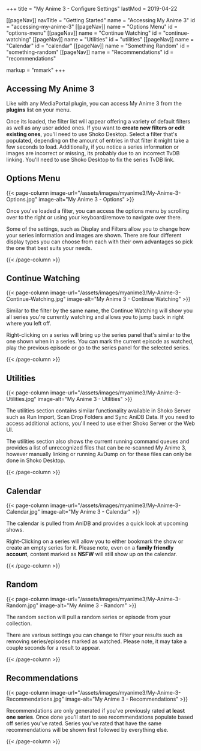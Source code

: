 +++
title = "My Anime 3 - Configure Settings"
lastMod = 2019-04-22

[[pageNav]]
navTitle = "Getting Started"
name = "Accessing My Anime 3"
id = "accessing-my-anime-3"
[[pageNav]]
name = "Options Menu"
id = "options-menu"
[[pageNav]]
name = "Continue Watching"
id = "continue-watching"
[[pageNav]]
name = "Utilities"
id = "utilities"
[[pageNav]]
name = "Calendar"
id = "calendar"
[[pageNav]]
name = "Something Random"
id = "something-random"
[[pageNav]]
name = "Recommendations"
id = "recommendations"

markup = "mmark"
+++

## Accessing My Anime 3

Like with any MediaPortal plugin, you can access My Anime 3 from the **plugins** list on your menu.

Once its loaded, the filter list will appear offering a variety of default filters as well as any user added ones. If you want to **create new filters or edit existing ones**, you'll need to use Shoko Desktop. Select a filter that's populated, depending on the amount of entries in that filter it might take a few seconds to load. Additionally, if you notice a series information or images are incorrect or missing, its probably due to an incorrect TvDB linking. You'll need to use Shoko Desktop to fix the series TvDB link.

## Options Menu

{{< page-column image-url="/assets/images/myanime3/My-Anime-3-Options.jpg" image-alt="My Anime 3 - Options" >}}

Once you've loaded a filter, you can access the options menu by scrolling over to the right or using your keyboard/remove to navigate over there.

Some of the settings, such as Display and Filters allow you to change how your series information and images are shown. There are four different display types you can choose from each with their own advantages so pick the one that best suits your needs.

{{< /page-column >}}

## Continue Watching

{{< page-column image-url="/assets/images/myanime3/My-Anime-3-Continue-Watching.jpg" image-alt="My Anime 3 - Continue Watching" >}}

Similar to the filter by the same name, the Continue Watching will show you all series you're currently watching and allows you to jump back in right where you left off.

Right-clicking on a series will bring up the series panel that's similar to the one shown when in a series. You can mark the current episode as watched, play the previous episode or go to the series panel for the selected series.

{{< /page-column >}}

## Utilities

{{< page-column image-url="/assets/images/myanime3/My-Anime-3-Utilities.jpg" image-alt="My Anime 3 - Utilities" >}}

The utilities section contains similar functionality available in Shoko Server such as Run Import, Scan Drop Folders and Sync AniDB Data. If you need to access additional actions, you'll need to use either Shoko Server or the Web UI.

The utilities section also shows the current running command queues and provides a list of unrecognized files that can be re-scanned My Anime 3, however manually linking or running AvDump on for these files can only be done in Shoko Desktop.

{{< /page-column >}}

## Calendar

{{< page-column image-url="/assets/images/myanime3/My-Anime-3-Calendar.jpg" image-alt="My Anime 3 - Calendar" >}}

The calendar is pulled from AniDB and provides a quick look at upcoming shows.

Right-Clicking on a series will allow you to either bookmark the show or create an empty series for it. Please note, even on a **family friendly account**, content marked as **NSFW** will still show up on the calendar.

{{< /page-column >}}

## Random

{{< page-column image-url="/assets/images/myanime3/My-Anime-3-Random.jpg" image-alt="My Anime 3 - Random" >}}

The random section will pull a random series or episode from your collection.

There are various settings you can change to filter your results such as removing series/episodes marked as watched. Please note, it may take a couple seconds for a result to appear.

{{< /page-column >}}

## Recommendations

{{< page-column image-url="/assets/images/myanime3/My-Anime-3-Recommendations.jpg" image-alt="My Anime 3 - Recommendations" >}}

Recommendations are only generated if you've previously rated **at least one series**. Once done you'll start to see recommendations populate based off series you've rated. Series you've rated that have the same recommendations will be shown first followed by everything else.

{{< /page-column >}}